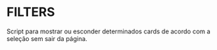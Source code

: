 # FILTERS

Script para mostrar ou esconder determinados cards de acordo com a seleção sem sair da página.
